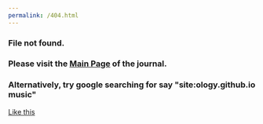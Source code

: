 ```yaml
---
permalink: /404.html
---
```


### File not found.

### Please visit the [Main Page](https://ology.github.io/) of the journal.

### Alternatively, try google searching for say "site:ology.github.io music"

[Like this](https://www.google.com/search?q=site%3Aology.github.io+music)
